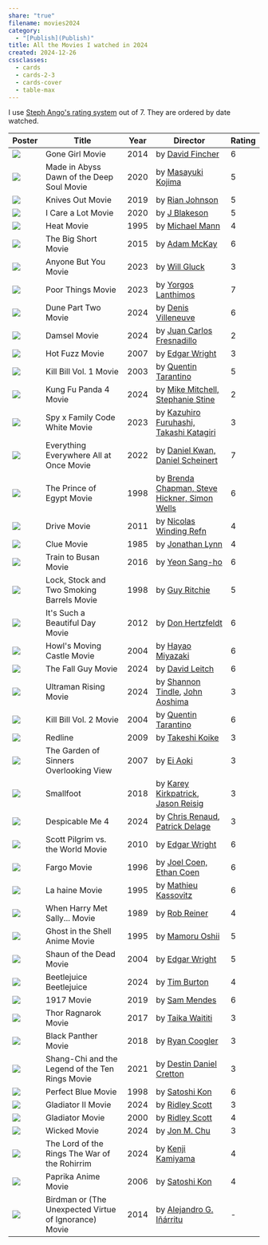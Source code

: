```yaml
---
share: "true"
filename: movies2024
category:
  - "[Publish](Publish)"
title: All the Movies I watched in 2024
created: 2024-12-26
cssclasses:
  - cards
  - cards-2-3
  - cards-cover
  - table-max
---
```

I use [Steph Ango's rating system](https://stephango.com/vault#:~:text=Rating%20system,a%20bad%20way) out of 7. They are ordered by date watched.

| Poster                                                                                                                                                  | Title                                                 | Year | Director                                                                                      | Rating |
| ------------------------------------------------------------------------------------------------------------------------------------------------------- | ----------------------------------------------------- | ---- | --------------------------------------------------------------------------------------------- | ------ |
| ![](https://m.media-amazon.com/images/M/MV5BMTk0MDQ3MzAzOV5BMl5BanBnXkFtZTgwNzU1NzE3MjE@._V1_SX300.jpg)                                                 | Gone Girl Movie                                       | 2014 | by [David Fincher](David%20Fincher)                                                           | 6      |
| ![](https://m.media-amazon.com/images/M/MV5BZDhjM2Y5MTEtZGQyZC00MzFmLTg5YmEtZDk4M2Q0NzJjODg5XkEyXkFqcGdeQXVyMzExMzk5MTQ@._V1_SX300.jpg)                 | Made in Abyss Dawn of the Deep Soul Movie             | 2020 | by [Masayuki Kojima](Masayuki%20Kojima)                                                       | 5      |
| ![](https://m.media-amazon.com/images/M/MV5BMGUwZjliMTAtNzAxZi00MWNiLWE2NzgtZGUxMGQxZjhhNDRiXkEyXkFqcGdeQXVyNjU1NzU3MzE@._V1_SX300.jpg)                 | Knives Out Movie                                      | 2019 | by [Rian Johnson](Rian%20Johnson)                                                             | 5      |
| ![](https://m.media-amazon.com/images/M/MV5BYWU2ZTRhNDMtMWYxMC00ZTVkLThjZmItZGY4MGU0YmZlMjJlXkEyXkFqcGdeQXVyMTkxNjUyNQ@@._V1_SX300.jpg)                 | I Care a Lot Movie                                    | 2020 | by [J Blakeson](J%20Blakeson)                                                                 | 5      |
| ![](https://m.media-amazon.com/images/M/MV5BYjZjNTJlZGUtZTE1Ny00ZDc4LTgwYjUtMzk0NDgwYzZjYTk1XkEyXkFqcGdeQXVyNjU0OTQ0OTY@._V1_SX300.jpg)                 | Heat Movie                                            | 1995 | by [Michael Mann](Michael%20Mann)                                                             | 4      |
| ![](https://m.media-amazon.com/images/M/MV5BNDc4MThhN2EtZjMzNC00ZDJmLThiZTgtNThlY2UxZWMzNjdkXkEyXkFqcGdeQXVyNDk3NzU2MTQ@._V1_SX300.jpg)                 | The Big Short Movie                                   | 2015 | by [Adam McKay](Adam%20McKay)                                                                 | 6      |
| ![](https://m.media-amazon.com/images/M/MV5BOTVhZGU2OWQtNDM1Ni00MzM3LTgzYjgtOTEwYzQzOWZjNTIyXkEyXkFqcGdeQXVyMTcwOTQzOTYy._V1_SX300.jpg)                 | Anyone But You Movie                                  | 2023 | by [Will Gluck](Will%20Gluck)                                                                 | 3      |
| ![](https://m.media-amazon.com/images/M/MV5BNGIyYWMzNjktNDE3MC00YWQyLWEyMmEtN2ZmNzZhZDk3NGJlXkEyXkFqcGdeQXVyMTUzMTg2ODkz._V1_SX300.jpg)                 | Poor Things Movie                                     | 2023 | by [Yorgos Lanthimos](Yorgos%20Lanthimos)                                                     | 7      |
| ![](https://m.media-amazon.com/images/M/MV5BN2QyZGU4ZDctOWMzMy00NTc5LThlOGQtODhmNDI1NmY5YzAwXkEyXkFqcGdeQXVyMDM2NDM2MQ@@._V1_SX300.jpg)                 | Dune Part Two Movie                                   | 2024 | by [Denis Villeneuve](Denis%20Villeneuve)                                                     | 6      |
| ![](https://m.media-amazon.com/images/M/MV5BODRiMTA4NGMtOTQzZC00OWFjLWFmODctMjY2ZTcwYjI5NDMyXkEyXkFqcGdeQXVyMDc5ODIzMw@@._V1_SX300.jpg)                 | Damsel Movie                                          | 2024 | by [Juan Carlos Fresnadillo](Juan%20Carlos%20Fresnadillo)                                       | 2      |
| ![](https://m.media-amazon.com/images/M/MV5BMzg4MDJhMDMtYmJiMS00ZDZmLThmZWUtYTMwZDM1YTc5MWE2XkEyXkFqcGdeQXVyNjU0OTQ0OTY@._V1_SX300.jpg)                 | Hot Fuzz Movie                                        | 2007 | by [Edgar Wright](Edgar%20Wright)                                                             | 3      |
| ![](https://m.media-amazon.com/images/M/MV5BNzM3NDFhYTAtYmU5Mi00NGRmLTljYjgtMDkyODQ4MjNkMGY2XkEyXkFqcGdeQXVyNzkwMjQ5NzM@._V1_SX300.jpg)                 | Kill Bill Vol. 1 Movie                                | 2003 | by [Quentin Tarantino](Quentin%20Tarantino)                                                   | 5      |
| ![](https://m.media-amazon.com/images/M/MV5BZDY0YzI0OTctYjVhYy00MTVhLWE0NTgtYTRmYTBmOTE3YTViXkEyXkFqcGdeQXVyMTUzMTg2ODkz._V1_SX300.jpg)                 | Kung Fu Panda 4 Movie                                 | 2024 | by [Mike Mitchell, Stephanie Stine](Mike%20Mitchell,%20Stephanie%20Stine)                         | 2      |
| ![](https://m.media-amazon.com/images/M/MV5BMjU5YzU4YmMtNGM2Mi00ZThkLTljMGItYjhmYmQ1NjhhNjc5XkEyXkFqcGdeQXVyMTEzMTI1Mjk3._V1_SX300.jpg)                 | Spy x Family Code White Movie                         | 2023 | by [Kazuhiro Furuhashi, Takashi Katagiri](Kazuhiro%20Furuhashi,%20Takashi%20Katagiri)             | 3      |
| ![](https://m.media-amazon.com/images/M/MV5BYTdiOTIyZTQtNmQ1OS00NjZlLWIyMTgtYzk5Y2M3ZDVmMDk1XkEyXkFqcGdeQXVyMTAzMDg4NzU0._V1_SX300.jpg)                 | Everything Everywhere All at Once Movie               | 2022 | by [Daniel Kwan, Daniel Scheinert](Daniel%20Kwan,%20Daniel%20Scheinert)                           | 7      |
| ![](https://m.media-amazon.com/images/M/MV5BOWNjMjgyNmMtNWMzZC00YjI4LWI1NmUtMTY0ZTA0ZDQ4Y2EwXkEyXkFqcGdeQXVyNTUyMzE4Mzg@._V1_SX300.jpg)                 | The Prince of Egypt Movie                             | 1998 | by [Brenda Chapman, Steve Hickner, Simon Wells](Brenda%20Chapman,%20Steve%20Hickner,%20Simon%20Wells) | 6      |
| ![](https://m.media-amazon.com/images/M/MV5BZjY5ZjQyMjMtMmEwOC00Nzc2LTllYTItMmU2MzJjNTg1NjY0XkEyXkFqcGdeQXVyNjQ1MTMzMDQ@._V1_SX300.jpg)                 | Drive Movie                                           | 2011 | by [Nicolas Winding Refn](Nicolas%20Winding%20Refn)                                             | 4      |
| ![](https://m.media-amazon.com/images/M/MV5BM2VlNTE1ZmMtOTAyNS00ODYwLWFmY2MtZWEzOTE2YjE1NDE2XkEyXkFqcGdeQXVyNDk3NzU2MTQ@._V1_SX300.jpg)                 | Clue Movie                                            | 1985 | by [Jonathan Lynn](Jonathan%20Lynn)                                                           | 4      |
| ![](https://m.media-amazon.com/images/M/MV5BMTkwOTQ4OTg0OV5BMl5BanBnXkFtZTgwMzQyOTM0OTE@._V1_SX300.jpg)                                                 | Train to Busan Movie                                  | 2016 | by [Yeon Sang-ho](Yeon%20Sang-ho)                                                             | 6      |
| ![](https://m.media-amazon.com/images/M/MV5BMTAyN2JmZmEtNjAyMy00NzYwLThmY2MtYWQ3OGNhNjExMmM4XkEyXkFqcGdeQXVyNDk3NzU2MTQ@._V1_SX300.jpg)                 | Lock, Stock and Two Smoking Barrels Movie             | 1998 | by [Guy Ritchie](Guy%20Ritchie)                                                               | 5      |
| ![](https://m.media-amazon.com/images/M/MV5BM2Y0YjBiNjAtZjMwZS00ZGY4LWE0MWItMGE5MWI3ZWRmODAyXkEyXkFqcGdeQXVyMjM5NDU5ODY@._V1_SX300.jpg)                 | It's Such a Beautiful Day Movie                       | 2012 | by [Don Hertzfeldt](Don%20Hertzfeldt)                                                         | 6      |
| ![](https://m.media-amazon.com/images/M/MV5BMTY1OTg0MjE3MV5BMl5BanBnXkFtZTcwNTUxMTkyMQ@@._V1_SX300.jpg)                                                 | Howl's Moving Castle Movie                            | 2004 | by [Hayao Miyazaki](Hayao%20Miyazaki)                                                      | 6      |
| ![](https://m.media-amazon.com/images/M/MV5BMjA5ZjA3ZjMtMzg2ZC00ZDc4LTk3MTctYTE1ZTUzZDIzMjQyXkEyXkFqcGdeQXVyMTM1NjM2ODg1._V1_SX300.jpg)                 | The Fall Guy Movie                                    | 2024 | by [David Leitch](David%20Leitch)                                                             | 6      |
| ![](https://m.media-amazon.com/images/M/MV5BNDE2NzQ5N2YtMTlkNy00ODI2LWEyZDctODY4OTgxMWMxYmE2XkEyXkFqcGdeQXVyMTEzMTI1Mjk3._V1_SX300.jpg)                 | Ultraman Rising Movie                                 | 2024 | by [Shannon Tindle](Shannon%20Tindle), [John Aoshima](John%20Aoshima)                         | 3      |
| ![](https://m.media-amazon.com/images/M/MV5BNmFiYmJmN2QtNWQwMi00MzliLThiOWMtZjQxNGRhZTQ1MjgyXkEyXkFqcGdeQXVyNzQ1ODk3MTQ@._V1_SX300.jpg)                 | Kill Bill Vol. 2 Movie                                | 2004 | by [Quentin Tarantino](Quentin%20Tarantino)                                                   | 6      |
| ![](https://m.media-amazon.com/images/M/MV5BMDQ4MzU1NjUtOGE5Mi00MTIyLTk2NjItMGIyM2RiZDNmMDU0L2ltYWdlL2ltYWdlXkEyXkFqcGdeQXVyNTAyODkwOQ@@._V1_SX300.jpg) | Redline                                               | 2009 | by [Takeshi Koike](Takeshi%20Koike)                                                           | 3      |
| ![](https://m.media-amazon.com/images/M/MV5BODQ4MWM1NTUtMzM2OC00NTRlLWJkNjgtOTUzZGVlYmY0NzlhXkEyXkFqcGdeQXVyNTgyNTA4MjM@._V1_SX300.jpg)                 | The Garden of Sinners Overlooking View                | 2007 | by [Ei Aoki](Ei%20Aoki)                                                                       | 3      |
| ![](https://m.media-amazon.com/images/M/MV5BZjBjYWQxMTQtMThiZS00NjZkLWE1ZjctMzE2ZTgxZmJmMWQ1XkEyXkFqcGc@._V1_SX300.jpg)                                 | Smallfoot                                             | 2018 | by [Karey Kirkpatrick](Karey%20Kirkpatrick), [Jason Reisig](Jason%20Reisig)                   | 3      |
| ![](https://m.media-amazon.com/images/M/MV5BNzY0ZTlhYzgtOTgzZC00ZTg2LTk4NTEtZDllM2E2NGE5Njg2XkEyXkFqcGc@._V1_SX300.jpg)                                 | Despicable Me 4                                       | 2024 | by [Chris Renaud](Chris%20Renaud), [Patrick Delage](Patrick%20Delage)                         | 3      |
| ![](https://m.media-amazon.com/images/M/MV5BNWI5ODc4MTAtN2U2NC00ZDk3LWE3NjAtNjIyODE2YTlhYjYwXkEyXkFqcGdeQXVyOTA3ODI3NDA@._V1_SX300.jpg)                 | Scott Pilgrim vs. the World Movie                     | 2010 | by [Edgar Wright](Edgar%20Wright)                                                             | 6      |
| ![](https://m.media-amazon.com/images/M/MV5BNDJiZDgyZjctYmRjMS00ZjdkLTkwMTEtNGU1NDg3NDQ0Yzk1XkEyXkFqcGdeQXVyNzkwMjQ5NzM@._V1_SX300.jpg)                 | Fargo Movie                                           | 1996 | by [Joel Coen, Ethan Coen](Joel%20Coen,%20Ethan%20Coen)                                           | 6      |
| ![](https://m.media-amazon.com/images/M/MV5BOTQxOGU0OWUtMzExYy00ZjIxLWJmMzAtNTI1Y2YxYTMxN2RkXkEyXkFqcGdeQXVyMjUzOTY1NTc@._V1_SX300.jpg)                 | La haine Movie                                        | 1995 | by [Mathieu Kassovitz](Mathieu%20Kassovitz)                                                   | 6      |
| ![](https://m.media-amazon.com/images/M/MV5BMjE0ODEwNjM2NF5BMl5BanBnXkFtZTcwMjU2Mzg3NA@@._V1_SX300.jpg)                                                 | When Harry Met Sally... Movie                         | 1989 | by [Rob Reiner](Rob%20Reiner)                                                                 | 4      |
| ![](https://m.media-amazon.com/images/M/MV5BYWRiYjQyOGItNzQ1Mi00MGI1LWE3NjItNTg1ZDQwNjUwNDM2XkEyXkFqcGdeQXVyNTAyODkwOQ@@._V1_SX300.jpg)                 | Ghost in the Shell Anime Movie                        | 1995 | by [Mamoru Oshii](Mamoru%20Oshii)                                                             | 5      |
| ![](https://m.media-amazon.com/images/M/MV5BMTg5Mjk2NDMtZTk0Ny00YTQ0LWIzYWEtMWI5MGQ0Mjg1OTNkXkEyXkFqcGdeQXVyNzkwMjQ5NzM@._V1_SX300.jpg)                 | Shaun of the Dead Movie                               | 2004 | by [Edgar Wright](Edgar%20Wright)                                                             | 5      |
| ![](https://m.media-amazon.com/images/M/MV5BYmRlYzE3ZTYtNjIyZi00MWYyLWEzZDItOWI5NzM1Yjc0NmI5XkEyXkFqcGc@._V1_SX300.jpg)                                 | Beetlejuice Beetlejuice                               | 2024 | by [Tim Burton](Tim%20Burton)                                                                 | 4      |
| ![](https://m.media-amazon.com/images/M/MV5BOTdmNTFjNDEtNzg0My00ZjkxLTg1ZDAtZTdkMDc2ZmFiNWQ1XkEyXkFqcGdeQXVyNTAzNzgwNTg@._V1_SX300.jpg)                 | 1917 Movie                                            | 2019 | by [Sam Mendes](Sam%20Mendes)                                                                 | 6      |
| ![](https://m.media-amazon.com/images/M/MV5BMjMyNDkzMzI1OF5BMl5BanBnXkFtZTgwODcxODg5MjI@._V1_SX300.jpg)                                                 | Thor Ragnarok Movie                                   | 2017 | by [Taika Waititi](Taika%20Waititi)                                                           | 3      |
| ![](https://m.media-amazon.com/images/M/MV5BMTg1MTY2MjYzNV5BMl5BanBnXkFtZTgwMTc4NTMwNDI@._V1_SX300.jpg)                                                 | Black Panther Movie                                   | 2018 | by [Ryan Coogler](Ryan%20Coogler)                                                             | 3      |
| ![](https://m.media-amazon.com/images/M/MV5BNTliYjlkNDQtMjFlNS00NjgzLWFmMWEtYmM2Mzc2Zjg3ZjEyXkEyXkFqcGdeQXVyMTkxNjUyNQ@@._V1_SX300.jpg)                 | Shang-Chi and the Legend of the Ten Rings Movie       | 2021 | by [Destin Daniel Cretton](Destin%20Daniel%20Cretton)                                           | 3      |
| ![](https://m.media-amazon.com/images/M/MV5BMmMzOWNhNTYtYmY0My00OGJiLWIzNDUtZWRhNGY0NWFjNzFmXkEyXkFqcGdeQXVyNjUxMDQ0MTg@._V1_SX300.jpg)                 | Perfect Blue Movie                                    | 1998 | by [Satoshi Kon](Satoshi%20Kon)                                                            | 6      |
| ![](https://m.media-amazon.com/images/M/MV5BMWYzZTM5ZGQtOGE5My00NmM2LWFlMDEtMGNjYjdmOWM1MzA1XkEyXkFqcGc@._V1_SX300.jpg)                                 | Gladiator II Movie                                    | 2024 | by [Ridley Scott](Ridley%20Scott)                                                             | 3      |
| ![](https://m.media-amazon.com/images/M/MV5BMDliMmNhNDEtODUyOS00MjNlLTgxODEtN2U3NzIxMGVkZTA1L2ltYWdlXkEyXkFqcGdeQXVyNjU0OTQ0OTY@._V1_SX300.jpg)         | Gladiator Movie                                       | 2000 | by [Ridley Scott](Ridley%20Scott)                                                             | 4      |
| ![](https://m.media-amazon.com/images/M/MV5BOWMwYjYzYmMtMWQ2Ni00NWUwLTg2MzAtYzkzMDBiZDIwOTMwXkEyXkFqcGc@._V1_SX300.jpg)                                 | Wicked Movie                                          | 2024 | by [Jon M. Chu](Jon%20M.%20Chu)                                                                 | 3      |
| ![](https://m.media-amazon.com/images/M/MV5BMmU1YzZkMjAtYjNjOC00ZDFhLWE3Y2QtZTM2ZTdkZWM1OGM3XkEyXkFqcGc@._V1_SX300.jpg)                                 | The Lord of the Rings The War of the Rohirrim         | 2024 | by [Kenji Kamiyama](Kenji%20Kamiyama)                                                         | 4      |
| ![](https://m.media-amazon.com/images/M/MV5BNDI4MGEwZDAtZDg0Yy00MjFhLTg1MjctODdmZTMyNTUyNDI3L2ltYWdlXkEyXkFqcGdeQXVyNTAyODkwOQ@@._V1_SX300.jpg)         | Paprika Anime Movie                                   | 2006 | by [Satoshi Kon](Satoshi%20Kon)                                                            | 4      |
| ![](https://m.media-amazon.com/images/M/MV5BODAzNDMxMzAxOV5BMl5BanBnXkFtZTgwMDMxMjA4MjE@._V1_SX300.jpg)                                                 | Birdman or (The Unexpected Virtue of Ignorance) Movie | 2014 | by [Alejandro G. Iñárritu](Alejandro%20G.%20I%C3%B1%C3%A1rritu)                                           | \-     |
